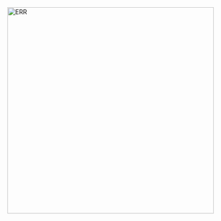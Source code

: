 <img width="469" alt="ERR" src="https://user-images.githubusercontent.com/52529595/82852889-19a19f80-9f3f-11ea-9524-59c3f3a4e9ef.PNG">
